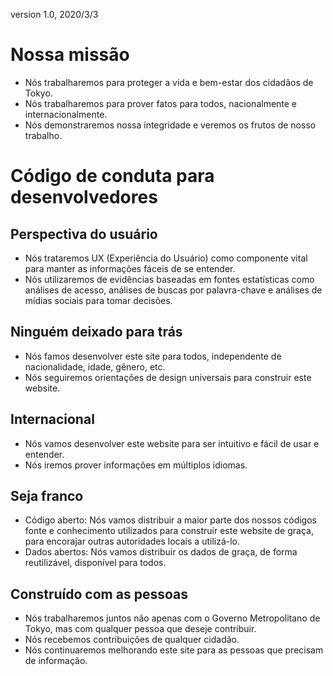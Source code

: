 version 1.0, 2020/3/3
# Nossa missão

* Nós trabalharemos para proteger a vida e bem-estar dos cidadãos de Tokyo.
* Nós trabalharemos para prover fatos para todos, nacionalmente e internacionalmente.
* Nós demonstraremos nossa integridade e veremos os frutos de nosso trabalho.

# Código de conduta para desenvolvedores

## Perspectiva do usuário

* Nós trataremos UX (Experiência do Usuário) como componente vital para manter as informações fáceis de se entender.
* Nós utilizaremos de evidências baseadas em fontes estatísticas como análises de acesso, análises de buscas por palavra-chave e análises de mídias sociais para tomar decisões.

## Ninguém deixado para trás

* Nós famos desenvolver este site para todos, independente de nacionalidade, idade, gênero, etc.
* Nós seguiremos orientações de design universais para construir este website.

## Internacional

* Nós vamos desenvolver este website para ser intuitivo e fácil de usar e entender.
* Nós iremos prover informações em múltiplos idiomas.

## Seja franco

* Código aberto: Nós vamos distribuir a maior parte dos nossos códigos fonte e conhecimento utilizados para construir este website de graça, para encorajar outras autoridades locais a utilizá-lo.
* Dados abertos: Nós vamos distribuir os dados de graça, de forma reutilizável, disponível para todos.

## Construído com as pessoas

* Nós trabalharemos juntos não apenas com o Governo Metropolitano de Tokyo, mas com qualquer pessoa que deseje contribuir.
* Nós recebemos contribuições de qualquer cidadão.
* Nós continuaremos melhorando este site para as pessoas que precisam de informação.
